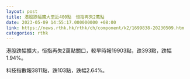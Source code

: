 ```yaml
---
layout: post
title: 港股跌幅擴大至近400點　恒指再失2萬點
date: 2023-05-09 14:55:17.000000000 +08:00
link: https://news.rthk.hk/rthk/ch/component/k2/1699838-20230509.htm
categories: rthk
---
```


港股跌幅擴大，恒指再失2萬點關口，較早時報19903點，跌393點，跌幅1.94%。

科技指數報3811點，跌103點，跌幅2.64%。
